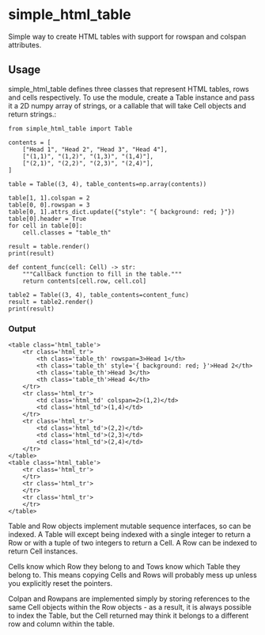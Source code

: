 # simple_html_table

Simple way to create HTML tables with support for rowspan and colspan attributes.

## Usage

simple_html_table defines three classes that represent HTML tables, rows and cells respectively. To use the module,
create a Table instance and pass it a 2D numpy array of strings, or a callable that will take Cell objects and return
strings.:

    from simple_html_table import Table

    contents = [
        ["Head 1", "Head 2", "Head 3", "Head 4"],
        ["(1,1)", "(1,2)", "(1,3)", "(1,4)"],
        ["(2,1)", "(2,2)", "(2,3)", "(2,4)"],
    ]

    table = Table((3, 4), table_contents=np.array(contents))

    table[1, 1].colspan = 2
    table[0, 0].rowspan = 3
    table[0, 1].attrs_dict.update({"style": "{ background: red; }"})
    table[0].header = True
    for cell in table[0]:
        cell.classes = "table_th"

    result = table.render()
    print(result)

    def content_func(cell: Cell) -> str:
        """Callback function to fill in the table."""
        return contents[cell.row, cell.col]

    table2 = Table((3, 4), table_contents=content_func)
    result = table2.render()
    print(result)

### Output

>
    <table class='html_table'>
    	<tr class='html_tr'>
    		<th class='table_th' rowspan=3>Head 1</th>
    		<th class='table_th' style='{ background: red; }'>Head 2</th>
    		<th class='table_th'>Head 3</th>
    		<th class='table_th'>Head 4</th>
    	</tr>
    	<tr class='html_tr'>
    		<td class='html_td' colspan=2>(1,2)</td>
    		<td class='html_td'>(1,4)</td>
    	</tr>
    	<tr class='html_tr'>
    		<td class='html_td'>(2,2)</td>
    		<td class='html_td'>(2,3)</td>
    		<td class='html_td'>(2,4)</td>
    	</tr>
    </table>
    <table class='html_table'>
    	<tr class='html_tr'>
    	</tr>
    	<tr class='html_tr'>
    	</tr>
    	<tr class='html_tr'>
    	</tr>
    </table>

Table and Row objects implement mutable sequence interfaces, so can be indexed. A Table will except being indexed with
a single integer to return a Row or with a tuple of two integers to return a Cell. A Row can be indexed to return Cell
instances.

Cells know which Row they belong to and Tows know which Table they belong to. This means copying Cells and Rows will
probably mess up unless you explicitly reset the pointers.

Colpan and Rowpans are implemented simply by storing references to the same Cell objects within the Row objects - as a
result, it is always possible to index the Table, but the Cell returned may think it belongs to a different row and
column within the table.
